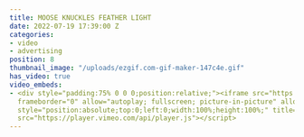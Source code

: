```yaml
---
title: MOOSE KNUCKLES FEATHER LIGHT
date: 2022-07-19 17:39:00 Z
categories:
- video
- advertising
position: 8
thumbnail_image: "/uploads/ezgif.com-gif-maker-147c4e.gif"
has_video: true
video_embeds:
- <div style="padding:75% 0 0 0;position:relative;"><iframe src="https://player.vimeo.com/video/731456432?h=db56dbc03d&amp;badge=0&amp;autopause=0&amp;player_id=0&amp;app_id=58479"
  frameborder="0" allow="autoplay; fullscreen; picture-in-picture" allowfullscreen
  style="position:absolute;top:0;left:0;width:100%;height:100%;" title="Cranston_edit_titles_v02.mp4"></iframe></div><script
  src="https://player.vimeo.com/api/player.js"></script>
---
```



